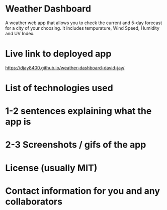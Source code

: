 # Weather Dashboard
A weather web app that allows you to check the current and 5-day forecast for a city of your choosing. It includes tempurature, Wind Speed, Humidity and UV Index.

# Live link to deployed app
https://djay8400.github.io/weather-dashboard-david-jay/

# List of technologies used

# 1-2 sentences explaining what the app is

# 2-3 Screenshots / gifs of the app

# License (usually MIT)

# Contact information for you and any collaborators
